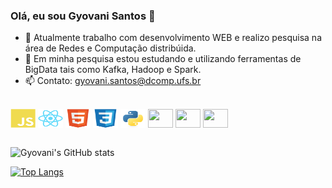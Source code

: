 ### Olá, eu sou Gyovani Santos 👋

- 🔭 Atualmente trabalho com desenvolvimento WEB e realizo pesquisa na área de Redes e Computação distribúida.
- 🌱 Em minha pesquisa estou estudando e utilizando ferramentas de BigData tais como Kafka, Hadoop e Spark.
- 📫 Contato: gyovani.santos@dcomp.ufs.br

<div style="display: inline_block"><br>
  <img align="center" alt="Gyovani-Js" height="30" width="40" src="https://raw.githubusercontent.com/devicons/devicon/master/icons/javascript/javascript-plain.svg">
  <img align="center" alt="Gyovani-React" height="30" width="40" src="https://raw.githubusercontent.com/devicons/devicon/master/icons/react/react-original.svg">
  <img align="center" alt="Gyovani-HTML" height="30" width="40" src="https://raw.githubusercontent.com/devicons/devicon/master/icons/html5/html5-original.svg">
  <img align="center" alt="Gyovani-CSS" height="30" width="40" src="https://raw.githubusercontent.com/devicons/devicon/master/icons/css3/css3-original.svg">
  <img align="center" alt="Gyovani-Python" height="30" width="40" src="https://raw.githubusercontent.com/devicons/devicon/master/icons/python/python-original.svg">
<img align="center" height="30" width="40" src="https://cdn.jsdelivr.net/gh/devicons/devicon/icons/c/c-original.svg"/>
<img color=white align="center" height="30" width="40" src="https://cdn.jsdelivr.net/gh/devicons/devicon/icons/apachekafka/apachekafka-original-wordmark.svg" />
<img background-color="white" align="center" height="30" width="40" src="https://cdn.jsdelivr.net/gh/devicons/devicon/icons/apache/apache-original-wordmark.svg" />

          
  
</div>

<br>

![Gyovani's GitHub stats](https://github-readme-stats.vercel.app/api?username=gyovani19&show_icons=true&theme=algolia)

[![Top Langs](https://github-readme-stats.vercel.app/api/top-langs/?username=gyovani19&layout=donut)](https://github.com/gyovani19/github-readme-stats)
